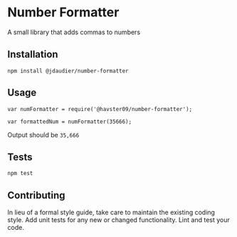 Number Formatter
=========

A small library that adds commas to numbers

## Installation

  `npm install @jdaudier/number-formatter`

## Usage

    var numFormatter = require('@havster09/number-formatter');

    var formattedNum = numFormatter(35666);
  
  
  Output should be `35,666`


## Tests

  `npm test`

## Contributing

In lieu of a formal style guide, take care to maintain the existing coding style. Add unit tests for any new or changed functionality. Lint and test your code.